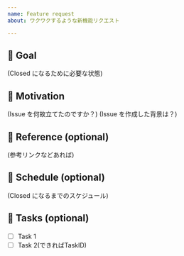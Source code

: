 ```yaml
---
name: Feature request
about: ワクワクするような新機能リクエスト

---
```


## 🎉 Goal

(Closed になるために必要な状態)

## 💪 Motivation

(Issue を何故立てたのですか？)
(Issue を作成した背景は？)

## 📖 Reference (optional)

(参考リンクなどあれば)

## 📆 Schedule (optional)

(Closed になるまでのスケジュール)

## 📎 Tasks (optional)

- [ ] Task 1　
- [ ] Task 2(できればTaskID)
